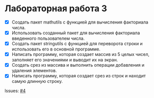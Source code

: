 # Лабораторная работа 3
* [x] Создать пакет mathutils с функцией для вычисления факториала числа.
* [x] Использовать созданный пакет для вычисления факториала введенного пользователем числа.
* [x] Создать пакет stringutils с функцией для переворота строки и использовать его в основной программе.
* [x] Написать программу, которая создает массив из 5 целых чисел, заполняет его значениями и выводит их на экран.
* [x] Создать срез из массива и выполнить операции добавления и удаления элементов.
* [x] Написать программу, которая создает срез из строк и находит самую длинную строку.

Issues: [#4](https://github.com/exodie/labs-programming-go/issues/4)
